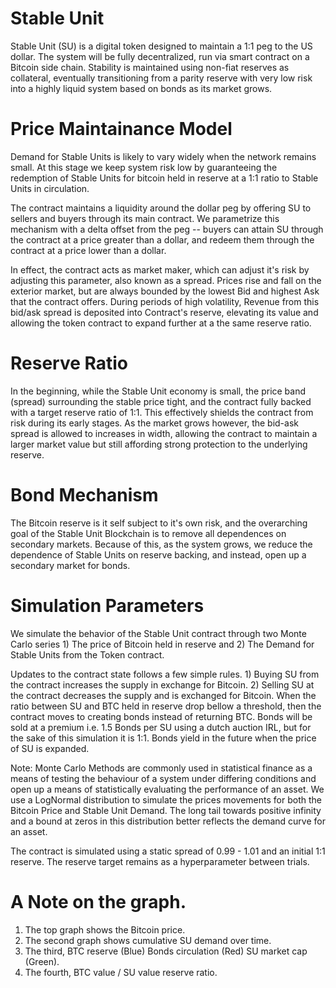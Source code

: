 # Stable Unit

Stable Unit (SU) is a digital token designed to maintain a 1:1 peg to the US 
dollar. The system will be fully decentralized, run via smart contract on a 
Bitcoin side chain. Stability is maintained using non-fiat reserves as 
collateral, eventually transitioning from a parity reserve with very low risk 
into a highly liquid system based on bonds as its market grows.

# Price Maintainance Model

Demand for Stable Units is likely to vary widely when the network remains small.
At this stage we keep system risk low by guaranteeing the redemption of Stable 
Units for bitcoin held in reserve at a 1:1 ratio to Stable Units in circulation.

The contract maintains a liquidity around the dollar peg by offering SU to 
sellers and buyers through its main contract. We parametrize this mechanism with
a delta offset from the peg -- buyers can attain SU through the contract at a 
price greater than a dollar, and redeem them through the contract at a price 
lower than a dollar. 

In effect, the contract acts as market maker, which can adjust it's risk by 
adjusting this parameter, also known as a spread. Prices rise and fall 
on the exterior market, but are always bounded by the lowest Bid and highest Ask
that the contract offers. During periods of high volatility, Revenue from this 
bid/ask spread is deposited into Contract's reserve, elevating its value and 
allowing the token contract to expand further at a the same reserve ratio. 

# Reserve Ratio

In the beginning, while the Stable Unit economy is small, the price band 
(spread) surrounding the stable price tight, and the contract fully backed with
a target reserve ratio of 1:1. This effectively shields the contract 
from risk during its early stages. As the market grows however, the bid-ask 
spread is allowed to increases in width, allowing the contract to maintain a 
larger market value but still affording strong protection to the underlying 
reserve. 

# Bond Mechanism

The Bitcoin reserve is it self subject to it's own risk, and the overarching 
goal of the Stable Unit Blockchain is to remove all dependences on secondary 
markets. Because of this, as the system grows, we reduce the dependence of 
Stable Units on reserve backing, and instead, open up a secondary market 
for bonds.

# Simulation Parameters

We simulate the behavior of the Stable Unit contract through two Monte Carlo 
series 1) The price of Bitcoin held in reserve and 2) The Demand for Stable 
Units from the Token contract. 

Updates to the contract state follows a few simple rules. 1) Buying SU from the
contract increases the supply in exchange for Bitcoin. 2) Selling SU at the
contract decreases the supply and is exchanged for Bitcoin. When the ratio 
between SU and BTC held in reserve drop bellow a threshold, then the contract
moves to creating bonds instead of returning BTC. Bonds will be sold at a
premium i.e. 1.5 Bonds per SU using a dutch auction IRL, but for the sake of
this simulation it is 1:1. Bonds yield in the future when the price of SU 
is expanded. 

Note: Monte Carlo Methods are commonly used in 
statistical finance as a means of testing the behaviour of a system under 
differing conditions and open up a means of statistically evaluating the
performance of an asset.  We use a LogNormal distribution to simulate the prices movements for both
the Bitcoin Price and Stable Unit Demand. The long tail towards positive 
infinity and a bound at zeros in this distribution better reflects the demand 
curve for an asset.

The contract is simulated using a static spread of 0.99 - 1.01 and an initial 
1:1 reserve. The reserve target remains as a hyperparameter between trials.

# A Note on the graph.
1) The top graph shows the Bitcoin price.
2) The second graph shows cumulative SU demand over time.
3) The third, BTC reserve (Blue) Bonds circulation (Red) SU market cap (Green).
4) The fourth, BTC value / SU value reserve ratio.


